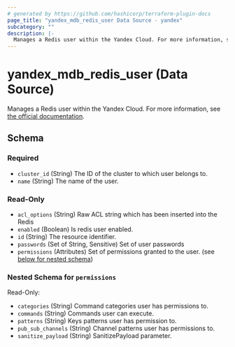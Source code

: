 ```yaml
---
# generated by https://github.com/hashicorp/terraform-plugin-docs
page_title: "yandex_mdb_redis_user Data Source - yandex"
subcategory: ""
description: |-
  Manages a Redis user within the Yandex Cloud. For more information, see the official documentation https://yandex.cloud/docs/managed-redis/.
---
```


# yandex_mdb_redis_user (Data Source)

Manages a Redis user within the Yandex Cloud. For more information, see [the official documentation](https://yandex.cloud/docs/managed-redis/).



<!-- schema generated by tfplugindocs -->
## Schema

### Required

- `cluster_id` (String) The ID of the cluster to which user belongs to.
- `name` (String) The name of the user.

### Read-Only

- `acl_options` (String) Raw ACL string which has been inserted into the Redis
- `enabled` (Boolean) Is redis user enabled.
- `id` (String) The resource identifier.
- `passwords` (Set of String, Sensitive) Set of user passwords
- `permissions` (Attributes) Set of permissions granted to the user. (see [below for nested schema](#nestedatt--permissions))

<a id="nestedatt--permissions"></a>
### Nested Schema for `permissions`

Read-Only:

- `categories` (String) Command categories user has permissions to.
- `commands` (String) Commands user can execute.
- `patterns` (String) Keys patterns user has permission to.
- `pub_sub_channels` (String) Channel patterns user has permissions to.
- `sanitize_payload` (String) SanitizePayload parameter.
